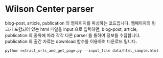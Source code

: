 # Wilson Center parser

blog-post, article, publication 의 웹페이지를 파싱하는 코드입니다. 웹페이지의 링크가 포함되어 있는 html 파일을 input 으로 입력하면, blog-post, article, publication 의 종류에 따라 각각 다른 parser 를 통하여 정보를 수집합니다. publication 의 출간 자료는 download 함수를 이용하여 다운로드 됩니다.

```python
python extract_urls_and_get_page.py --input_file data/html_sample.html --directory ./output/ --sleep 5 --debug
```